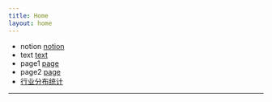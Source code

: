 ```yaml
---
title: Home
layout: home
---
```


* notion [notion](notion.md)
* text [text](重生之我是央行行长.md)
* page1 [page](interest.html)
* page2 [page](zone.html)
* [行业分布统计](industry_distribution.html)

----

[^1]: [GitHub Pages更新通常需要1-3分钟，请确保文件已成功推送到gh-pages分支](https://docs.github.com/en/pages/setting-up-a-github-pages-site-with-jekyll/creating-a-github-pages-site-with-jekyll#creating-your-site).

[Jekyll]: https://jekyllrb.com

[//]: # ([Just the Docs]: https://just-the-docs.github.io/just-the-docs/)
[GitHub Pages]: https://docs.github.com/en/pages
[Bundler]: https://bundler.io
[use this template]: https://github.com/just-the-docs/just-the-docs-template/generate

[//]: # ([`jekyll-default-layout`]: https://github.com/benbalter/jekyll-default-layout)
[//]: # ([`jekyll-seo-tag`]: https://jekyll.github.io/jekyll-seo-tag)
